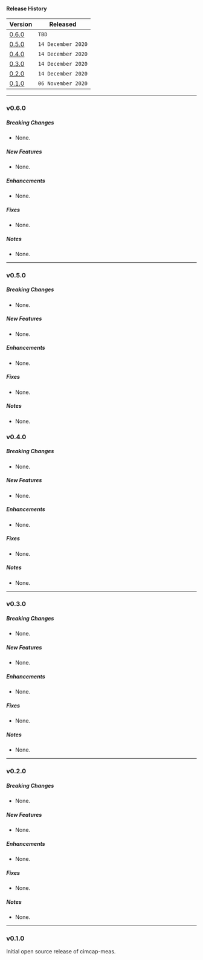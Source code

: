 #### Release History

| Version | Released |
| --- | --- |
|[0.6.0](#v060)| `TBD` |
|[0.5.0](#v050)| `14 December 2020` |
|[0.4.0](#v040)| `14 December 2020` |
|[0.3.0](#v030)| `14 December 2020` |
|[0.2.0](#v020)| `14 December 2020` |
| [0.1.0](#v010) | `06 November 2020` |

---

### v0.6.0

##### Breaking Changes
* None.

##### New Features
* None.

##### Enhancements
* None.

##### Fixes
* None.

##### Notes
* None.

---

### v0.5.0

##### Breaking Changes
* None.

##### New Features
* None.

##### Enhancements
* None.

##### Fixes
* None.

##### Notes
* None.



### v0.4.0

##### Breaking Changes
* None.

##### New Features
* None.

##### Enhancements
* None.

##### Fixes
* None.

##### Notes
* None.

---

### v0.3.0

##### Breaking Changes
* None.

##### New Features
* None.

##### Enhancements
* None.

##### Fixes
* None.

##### Notes
* None.

---

### v0.2.0

##### Breaking Changes
* None.

##### New Features
* None.

##### Enhancements
* None.

##### Fixes
* None.

##### Notes
* None.

---

### v0.1.0

Initial open source release of cimcap-meas.
